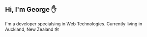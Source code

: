 ## Hi, I'm George ✋  ##

I'm a developer specialsing in Web Technologies. Currently living in Auckland, New Zealand 🕸️
